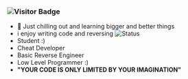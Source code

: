 ### ![Visitor Badge](https://visitor-badge.laobi.icu/badge?page_id=DefaultO.DefaultO)
- 🔭 Just chilling out and learning bigger and better things
- i enjoy writing code and reversing
![Status](https://github-readme-stats.vercel.app/api?username=Skengdoo&show_icons=true&hide_border=true&count_private=true&theme=buefy)
- Student :)
- Cheat Developer
- Basic Reverse Engineer
- Low Level Programmer :)
- **"YOUR CODE IS ONLY LIMITED BY YOUR IMAGINATION"**
